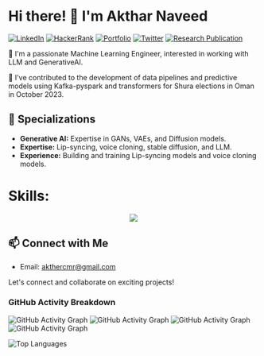 <!--
**Aktharnvdv/Aktharnvdv** is a ✨ _special_ ✨ repository because its `README.md` (this file) appears on your GitHub profile.
-->

# Hi there! 👋 I'm Akthar Naveed

[![LinkedIn](https://img.shields.io/badge/LinkedIn-AktharNaveed-blue)](https://www.linkedin.com/in/akthar-naveed-921039201/)
[![HackerRank](https://img.shields.io/badge/HackerRank-Profile-blue)](https://www.hackerrank.com/profile/akthercmr)
[![Portfolio](https://img.shields.io/badge/Portfolio-portfolio-green)](https://www.upwork.com/freelancers/~0195463ae638b7275c?viewMode=1)
[![Twitter](https://img.shields.io/badge/Twitter-AktharNaveed-blue)](https://twitter.com/AktharN80967)
[![Research Publication](https://img.shields.io/badge/Research%20Publication-arXiv%3A2207.09665-red)](https://arxiv.org/abs/2207.09665)


🚀 I'm a passionate Machine Learning Engineer, interested in working with LLM and GenerativeAI.

🔭 I've contributed to the development of data pipelines and predictive models using Kafka-pyspark and transformers for Shura elections in Oman in October 2023.

## 🧠 Specializations

- **Generative AI:** Expertise in GANs, VAEs, and Diffusion models.
- **Expertise:** Lip-syncing, voice cloning, stable diffusion, and LLM.
- **Experience:** Building and training Lip-syncing models and voice cloning models.

# Skills:
<p align="center">
  <a href="https://skillicons.dev">
    <img src="https://skillicons.dev/icons?i=git,pytorch,py,anaconda,aws,docker,ai,heroku,kafka,opencv,sklearn" />
  </a>
</p>

## 📫 Connect with Me

- Email: akthercmr@gmail.com

Let's connect and collaborate on exciting projects!


### GitHub Activity Breakdown



![GitHub Activity Graph](https://img.shields.io/badge/Commits-90%25-brightgreen?style=for-the-badge)
![GitHub Activity Graph](https://img.shields.io/badge/Code%20Review-10%25-yellow?style=for-the-badge)
![GitHub Activity Graph](https://img.shields.io/badge/Issues-0%25-red?style=for-the-badge)
![GitHub Activity Graph](https://img.shields.io/badge/Pull%20Requests-0%25-blue?style=for-the-badge)

![Top Languages](https://github-readme-stats.vercel.app/api/top-langs/?username=Aktharnvdv&layout=compact)


